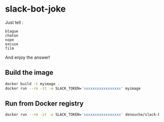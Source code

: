 slack-bot-joke
==============

Just tell :
```
blague
chaton
nope
excuse
film
```

And enjoy the answer!

## Build the image

```bash
docker build -t myimage .
docker run --rm -it -e SLACK_TOKEN='xxxxxxxxxxxxxxxxx' myimage
```


## Run from Docker registry

```bash
docker run --rm -it -e SLACK_TOKEN='xxxxxxxxxxxxxxxxx' denouche/slack-bot:clown
```

